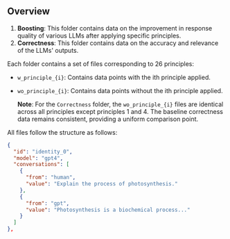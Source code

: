## Overview

1. **Boosting**: This folder contains data on the improvement in response quality of various LLMs after applying specific principles.
2. **Correctness**: This folder contains data on the accuracy and relevance of the LLMs' outputs.

Each folder contains a set of files corresponding to 26 principles:
  - `w_principle_{i}`: Contains data points with the ith principle applied.
  - `wo_principle_{i}`: Contains data points without the ith principle applied.
    
    **Note**: For the `Correctness` folder, the `wo_principle_{i}` files are identical across all principles except principles 1 and 4. The baseline correctness data remains consistent, providing a uniform comparison point.
    
All files follow the structure as follows:

  ```json
  {
    "id": "identity_0",
    "model": "gpt4",
    "conversations": [
      {
        "from": "human",
        "value": "Explain the process of photosynthesis."
      },
      {
        "from": "gpt",
        "value": "Photosynthesis is a biochemical process..."
      }
    ]
  },
  ```
